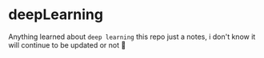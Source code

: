 # deepLearning
Anything learned about `deep learning` this repo  just a notes, i don't know it will continue to be updated or not 🚀
